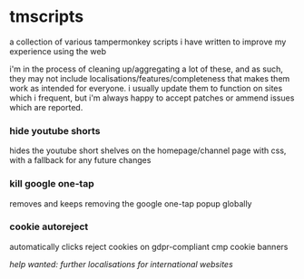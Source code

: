 # tmscripts
a collection of various tampermonkey scripts i have written to improve my
experience using the web

i'm in the process of cleaning up/aggregating a lot of these, and as such, they
may not include localisations/features/completeness that makes them work
as intended for everyone. i usually update them to function on sites which i
frequent, but i'm always happy to accept patches or ammend issues which are
reported.

### hide youtube shorts
hides the youtube short shelves on the homepage/channel page with css, with
a fallback for any future changes

### kill google one-tap
removes and keeps removing the google one-tap popup globally

### cookie autoreject
automatically clicks reject cookies on gdpr-compliant cmp cookie banners

*help wanted: further localisations for international websites*
